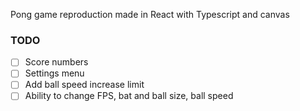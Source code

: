 Pong game reproduction made in React with Typescript and canvas

### TODO

- [ ] Score numbers
- [ ] Settings menu
- [ ] Add ball speed increase limit
- [ ] Ability to change FPS, bat and ball size, ball speed

